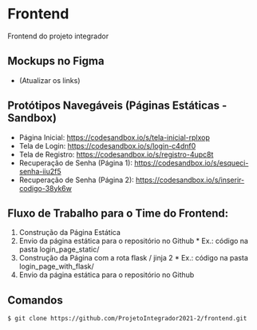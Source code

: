 # Frontend
Frontend do projeto integrador

## Mockups no Figma
* (Atualizar os links)

## Protótipos Navegáveis (Páginas Estáticas - Sandbox)
* Página Inicial: https://codesandbox.io/s/tela-inicial-rplxop
* Tela de Login: https://codesandbox.io/s/login-c4dnf0
* Tela de Registro: https://codesandbox.io/s/registro-4upc8t
* Recuperação de Senha (Página 1): https://codesandbox.io/s/esqueci-senha-iiu2f5
* Recuperação de Senha (Página 2): https://codesandbox.io/s/inserir-codigo-38yk6w

## Fluxo de Trabalho para o Time do Frontend:
1. Construção da Página Estática
2. Envio da página estática para o repositório no Github
        * Ex.: código na pasta login_page_static/
4. Construção da Página com a rota flask / jinja 2
        * Ex.: código na pasta login_page_with_flask/
6. Envio da página estática para o repositório no Github 

## Comandos
```
$ git clone https://github.com/ProjetoIntegrador2021-2/frontend.git
```
